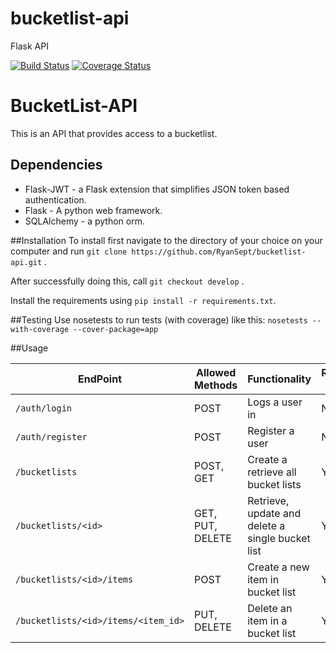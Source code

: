 # bucketlist-api
Flask API

[![Build Status](https://travis-ci.org/RyanSept/bucketlist-api.svg?branch=develop)](https://travis-ci.org/RyanSept/bucketlist-api)
[![Coverage Status](https://coveralls.io/repos/github/RyanSept/bucketlist-api/badge.svg?branch=develop)](https://coveralls.io/github/RyanSept/bucketlist-api?branch=develop)

# BucketList-API
This is an API that provides access to a bucketlist.

## Dependencies

 - Flask-JWT - a Flask extension that simplifies JSON token based authentication.
 - Flask - A python web framework.
 - SQLAlchemy - a python orm.

##Installation
To install first navigate to the directory of your choice on your computer and run `git clone https://github.com/RyanSept/bucketlist-api.git` .

After successfully doing this, call `git checkout develop` .

Install the requirements using `pip install -r requirements.txt`.


##Testing 
Use nosetests to run tests (with coverage) like this: `nosetests --with-coverage --cover-package=app`

##Usage

| EndPoint                            | Allowed Methods  | Functionality                                    | Requires Token |
|-------------------------------------|------------------|--------------------------------------------------|----------------|
| `/auth/login`                       | POST             | Logs a user in                                   | No             |
| `/auth/register`                    | POST             | Register a user                                  | No             |
| `/bucketlists`                      | POST, GET        | Create a retrieve all bucket lists               | Yes            |
| `/bucketlists/<id>`                 | GET, PUT, DELETE | Retrieve, update and delete a single bucket list | Yes            |
| `/bucketlists/<id>/items`           | POST             | Create a new item in bucket list                 | Yes            |
| `/bucketlists/<id>/items/<item_id>` | PUT, DELETE      | Delete an item in a bucket list                  | Yes            |



